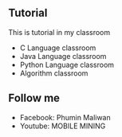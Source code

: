 Tutorial
--------
This is tutorial in my classroom
- C Language classroom
- Java Language classroom
- Python Language classroom
- Algorithm classroom



Follow me
---------
 - Facebook: Phumin Maliwan  
 - Youtube: MOBILE MINING
